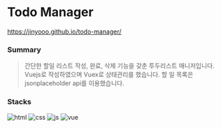 # Todo Manager
 <https://jinyooo.github.io/todo-manager/> <br/>

### Summary

> 간단한 할일 리스트 작성, 완료, 삭제 기능을 갖춘 투두리스트 매니저입니다. Vuejs로 작성하였으며 Vuex로 상태관리를 했습니다. 할 일 목록은 jsonplaceholder api를 이용했습니다.

### Stacks
<img src="https://img.shields.io/badge/HTML5-E34F26?style=for-the-badge&logo=html5&logoColor=white" alt="html"></img>
<img src="https://img.shields.io/badge/CSS3-1572B6?style=for-the-badge&logo=css3&logoColor=white" alt="css"></img>
<img src="https://img.shields.io/badge/JavaScript-F7DF1E?style=for-the-badge&logo=javascript&logoColor=black" alt="js"></img>
<img src="https://img.shields.io/badge/Vue.js-35495E?style=for-the-badge&logo=vue.js&logoColor=4FC08D" alt="vue"></img>
